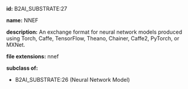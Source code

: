 **id:** B2AI_SUBSTRATE:27

**name:** NNEF

**description:** An exchange format for neural network models produced using Torch, Caffe, TensorFlow, Theano, Chainer, Caffe2, PyTorch, or MXNet.

**file extensions:** nnef

**subclass of:**

- B2AI_SUBSTRATE:26 (Neural Network Model)

